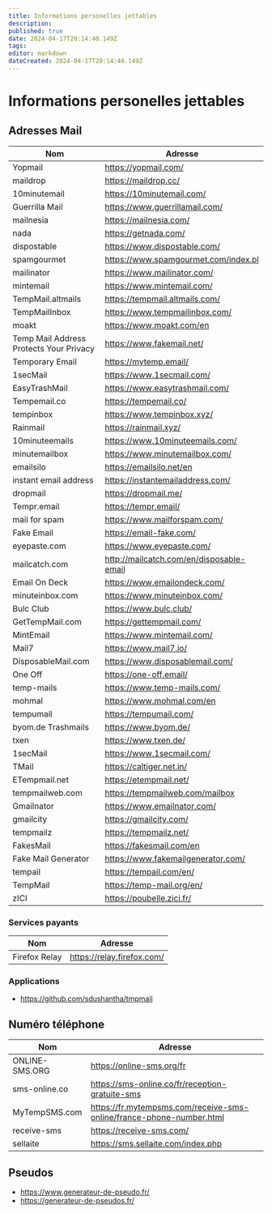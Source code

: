 ```yaml
---
title: Informations personelles jettables
description: 
published: true
date: 2024-04-17T20:14:40.149Z
tags: 
editor: markdown
dateCreated: 2024-04-17T20:14:40.149Z
---
```


# Informations personelles jettables

## Adresses Mail

| Nom | Adresse
|---|---
| Yopmail | <https://yopmail.com/>
| maildrop | <https://maildrop.cc/>
| 10minutemail | <https://10minutemail.com/>
| Guerrilla Mail | <https://www.guerrillamail.com/>
| mailnesia | <https://mailnesia.com/>
| nada | <https://getnada.com/>
| dispostable | <https://www.dispostable.com/>
| spamgourmet| <https://www.spamgourmet.com/index.pl>
| mailinator | <https://www.mailinator.com/>
| mintemail| <https://www.mintemail.com/>
| TempMail.altmails | <https://tempmail.altmails.com/>
| TempMailInbox | <https://www.tempmailinbox.com/>
| moakt | <https://www.moakt.com/en>
| Temp Mail Address Protects Your Privacy | <https://www.fakemail.net/>
| Temporary Email | <https://mytemp.email/>
| 1secMail | <https://www.1secmail.com/>
| EasyTrashMail | <https://www.easytrashmail.com/>
| Tempemail.co | <https://tempemail.co/>
| tempinbox | <https://www.tempinbox.xyz/>
| Rainmail | <https://rainmail.xyz/>
| 10minuteemails | <https://www.10minuteemails.com/>
| minutemailbox | <https://www.minutemailbox.com/>
| emailsilo | <https://emailsilo.net/en>
| instant email address | <https://instantemailaddress.com/>
| dropmail | <https://dropmail.me/>
| Tempr.email | <https://tempr.email/>
| mail for spam | <https://www.mailforspam.com/>
| Fake Email | <https://email-fake.com/>
| eyepaste.com | <https://www.eyepaste.com/>
| mailcatch.com | <http://mailcatch.com/en/disposable-email>
| Email On Deck | <https://www.emailondeck.com/>
| minuteinbox.com | <https://www.minuteinbox.com/>
| Bulc Club | <https://www.bulc.club/>
| GetTempMail.com | <https://gettempmail.com/>
| MintEmail | <https://www.mintemail.com/>
| Mail7 | <https://www.mail7.io/>
| DisposableMail.com | <https://www.disposablemail.com/>
| One Off | <https://one-off.email/>
| temp-mails | <https://www.temp-mails.com/>
| mohmal | <https://www.mohmal.com/en>
| tempumail | <https://tempumail.com/>
| byom.de Trashmails | <https://www.byom.de/>
| txen | <https://www.txen.de/>
| 1secMail | <https://www.1secmail.com/>
| TMail | <https://caltiger.net.in/>
| ETempmail.net | <https://etempmail.net/>
| tempmailweb.com | <https://tempmailweb.com/mailbox>
| Gmailnator | <https://www.emailnator.com/>
| gmailcity | <https://gmailcity.com/>
| tempmailz | <https://tempmailz.net/>
| FakesMail | <https://fakesmail.com/en>
| Fake Mail Generator | <https://www.fakemailgenerator.com/>
| tempail | <https://tempail.com/en/>
| TempMail | <https://temp-mail.org/en/>
| zICI | <https://poubelle.zici.fr/>

### Services payants

| Nom | Adresse
|---|---
| Firefox Relay | <https://relay.firefox.com/>

### Applications

- <https://github.com/sdushantha/tmpmail>

## Numéro téléphone

| Nom | Adresse
|---|---
| ONLINE-SMS.ORG | <https://online-sms.org/fr>
| sms-online.co | <https://sms-online.co/fr/reception-gratuite-sms>
| MyTempSMS.com | <https://fr.mytempsms.com/receive-sms-online/france-phone-number.html>
| receive-sms | <https://receive-sms.com/>
| sellaite | <https://sms.sellaite.com/index.php>

## Pseudos

- <https://www.generateur-de-pseudo.fr/>
- <https://generateur-de-pseudos.fr/>
